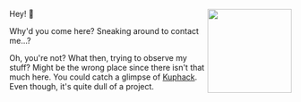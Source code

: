 Hey! 👋
<img align="right" src="https://mc-heads.net/head/00b59d31-f84f-486d-b29b-7c37b60a0be0" height="150">

Why'd you come here? Sneaking around to contact me...?

Oh, you're not? What then, trying to observe my stuff? Might be the wrong place since there isn't that much here. You could catch a glimpse of [Kuphack](https://kuphack.github.io). Even though, it's quite dull of a project.
